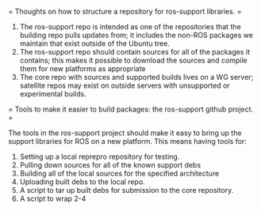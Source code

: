 = Thoughts on how to structure a repository for ros-support libraries. =

1) The ros-support repo is intended as one of the repositories that the building repo pulls updates from; it includes the non-ROS packages we maintain that exist outside of the Ubuntu tree.
2) The ros-support repo should contain sources for all of the packages it contains; this makes it possible to download the sources and compile them for new platforms as appropriate
3) The core repo with sources and supported builds lives on a WG server; satellite repos may exist on outside servers with unsupported or experimental builds.


= Tools to make it easier to build packages: the ros-support github project. =

The tools in the ros-support project should make it easy to bring up the support libraries for ROS on a new platform. This means having tools for:

1) Setting up a local reprepro repository for testing.
2) Pulling down sources for all of the known support debs
3) Building all of the local sources for the specified architecture
4) Uploading built debs to the local repo.
5) A script to tar up built debs for submission to the core repository.
6) A script to wrap 2-4
